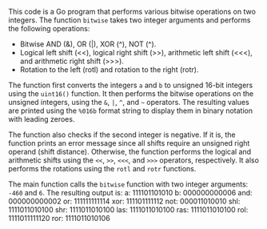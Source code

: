 This code is a Go program that performs various bitwise operations on two integers. The function `bitwise` takes two integer arguments and performs the following operations:

* Bitwise AND (&), OR (|), XOR (^), NOT (^).
* Logical left shift (<<), logical right shift (>>), arithmetic left shift (<<<), and arithmetic right shift (>>>).
* Rotation to the left (rotl) and rotation to the right (rotr).

The function first converts the integers `a` and `b` to unsigned 16-bit integers using the `uint16()` function. It then performs the bitwise operations on the unsigned integers, using the `&`, `|`, `^`, and `~` operators. The resulting values are printed using the `%016b` format string to display them in binary notation with leading zeroes.

The function also checks if the second integer is negative. If it is, the function prints an error message since all shifts require an unsigned right operand (shift distance). Otherwise, the function performs the logical and arithmetic shifts using the `<<`, `>>`, `<<<`, and `>>>` operators, respectively. It also performs the rotations using the `rotl` and `rotr` functions.

The main function calls the `bitwise` function with two integer arguments: `-460` and `6`. The resulting output is:
a:   111101101010
b:   000000000006
and: 000000000002
or:  111111111114
xor: 111101111112
not: 000011010010
shl: 1111011010100
shr: 1111011010100
las: 1111011010100
ras: 1111011010100
rol: 1111011111120
ror: 1111011010106
